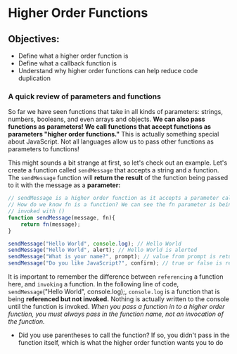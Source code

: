 # Higher Order Functions

## Objectives:

* Define what a higher order function is
* Define what a callback function is
* Understand why higher order functions can help reduce code duplication

### A quick review of parameters and functions

So far we have seen functions that take in all kinds of parameters: strings, numbers, booleans, and even arrays and objects. **We can also pass functions as parameters! We call functions that accept functions as parameters "higher order functions."** This is actually something special about JavaScript. Not all languages allow us to pass other functions as parameters to functions!

This might sounds a bit strange at first, so let's check out an example. Let's create a function called `sendMessage` that accepts a string and a function. The `sendMessage` function will **return the result** of the function being passed to it with the message as a **parameter:**

```JavaScript
// sendMessage is a higher order function as it accepts a parameter called fn.
// How do we know fn is a function? We can see the fn parameter is being
// invoked with ()
function sendMessage(message, fn){
    return fn(message);
}

sendMessage("Hello World", console.log); // Hello World
sendMessage("Hello World", alert); // Hello World is alerted
sendMessage("What is your name?", prompt); // value from prompt is returned
sendMessage("Do you like JavaScript?", confirm); // true or false is returned
```

It is important to remember the difference between `referencing` a function here, and `invoking` a function.
In the following line of code, `sendMessage`("Hello World", console.log);, `console.log` is a function that is being **referenced but not invoked.** Nothing is actually written to the console until the function is invoked. *When you pass a function in to a higher order function, you must always pass in the function name, not an invocation of the function.*

* Did you use parentheses to call the function? If so, you didn't pass in the function itself, which is what the higher order function wants you to do
